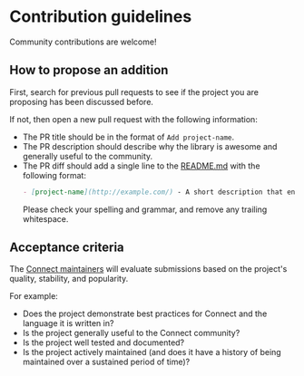 # Contribution guidelines

Community contributions are welcome!

## How to propose an addition

First, search for previous pull requests to see if the project you are proposing has been discussed before.

If not, then open a new pull request with the following information:
* The PR title should be in the format of `Add project-name`.
* The PR description should describe why the library is awesome and generally useful to the community.
* The PR diff should add a single line to the [README.md](README.md) with the following format:
  ```md
  - [project-name](http://example.com/) - A short description that ends with a period.
  ```
  Please check your spelling and grammar, and remove any trailing whitespace.

## Acceptance criteria

The [Connect maintainers](MAINTAINERS.md) will evaluate submissions based on the project's quality, stability, and popularity.

For example:

* Does the project demonstrate best practices for Connect and the language it is written in?
* Is the project generally useful to the Connect community?
* Is the project well tested and documented?
* Is the project actively maintained (and does it have a history of being maintained over a sustained period of time)?
